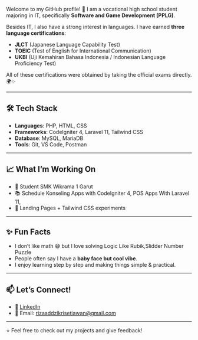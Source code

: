 Welcome to my GitHub profile! 🚀
I am a vocational high school student majoring in IT, specifically **Software and Game Development (PPLG)**.  

Besides IT, I also have a strong interest in languages. I have earned **three language certifications**:  
- **JLCT** (Japanese Language Capability Test)  
- **TOEIC** (Test of English for International Communication)  
- **UKBI** (Uji Kemahiran Bahasa Indonesia / Indonesian Language Proficiency Test)  

All of these certifications were obtained by taking the official exams directly. 🌍✨  

---

## 🛠️ Tech Stack
- **Languages**: PHP, HTML, CSS  
- **Frameworks**: CodeIgniter 4, Laravel 11, Tailwind CSS  
- **Database**: MySQL, MariaDB  
- **Tools**: Git, VS Code, Postman  

---

## 📈 What I’m Working On
- 🚀 Student SMK Wikrama 1 Garut   
- 📚 Schedule Konseling Apps with CodeIgniter 4, POS Apps With Laravel 11, 
- 🎨 Landing Pages + Tailwind CSS experiments  

---

## ✨ Fun Facts
- I don’t like math 😅 but I love solving Logic Like Rubik,Slidder Number Puzzle 
- People often say I have a **baby face but cool vibe**.  
- I enjoy learning step by step and making things simple & practical.  

---

## 📫 Let’s Connect!
- 💼 [LinkedIn](https://www.linkedin.com/in/riza-ad-dzikri-setiawan-079637330/)  
- 📧 Email: rizaaddzikrisetiawan@gmail.com  

---

⭐️ Feel free to check out my projects and give feedback!  
